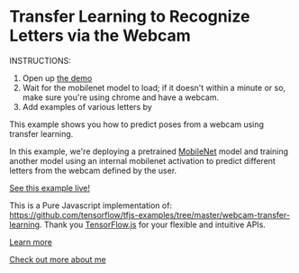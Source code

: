 # Transfer Learning to Recognize Letters via the Webcam
INSTRUCTIONS:
1. Open up [the demo](https://johnhmejia.github.io/lettertranslate/)
2. Wait for the mobilenet model to load; if it doesn't within a minute or so, make sure you're using chrome and have a webcam.
3. Add examples of various letters by 


This example shows you how to predict poses from a webcam using transfer learning.

In this example, we're deploying a pretrained [MobileNet](https://github.com/tensorflow/tfjs-examples/tree/master/mobilenet) model and training another model
using an internal mobilenet activation to predict different letters from the webcam defined by the user.

[See this example live!](https://johnhmejia.github.io/lettertranslate/)

This is a Pure Javascript implementation of: https://github.com/tensorflow/tfjs-examples/tree/master/webcam-transfer-learning. Thank you [TensorFlow.js](https://js.tensorflow.org) for your flexible and intuitive APIs.


[Learn more](https://acehernandez.github.io/2xxtemplate/)


[Check out more about me](https://johnhmejia.github.io/)
